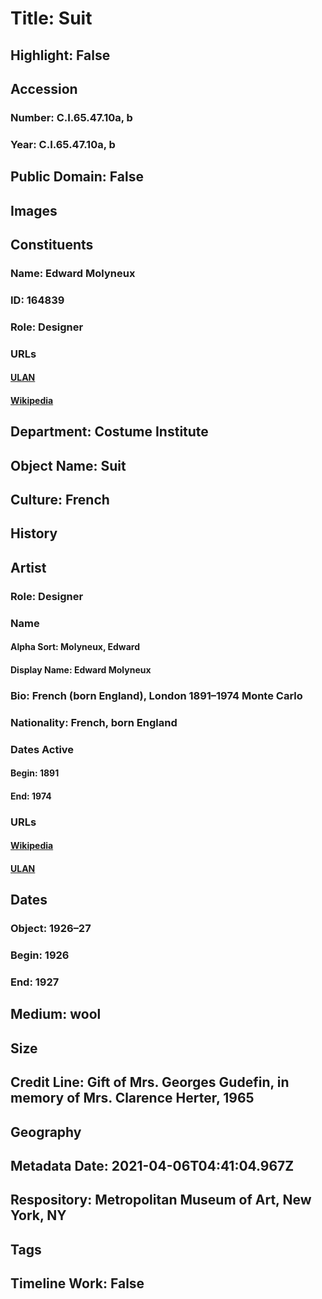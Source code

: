 # Title: Suit
## Highlight: False
## Accession
### Number: C.I.65.47.10a, b
### Year: C.I.65.47.10a, b
## Public Domain: False
## Images
## Constituents
### Name: Edward Molyneux
### ID: 164839
### Role: Designer
### URLs
#### [ULAN](http://vocab.getty.edu/page/ulan/500059936)
#### [Wikipedia](https://www.wikidata.org/wiki/Q320741)
## Department: Costume Institute
## Object Name: Suit
## Culture: French
## History
## Artist
### Role: Designer
### Name
#### Alpha Sort: Molyneux, Edward
#### Display Name: Edward Molyneux
### Bio: French (born England), London 1891–1974 Monte Carlo
### Nationality: French, born England
### Dates Active
#### Begin: 1891
#### End: 1974
### URLs
#### [Wikipedia](https://www.wikidata.org/wiki/Q320741)
#### [ULAN](http://vocab.getty.edu/page/ulan/500059936)
## Dates
### Object: 1926–27
### Begin: 1926
### End: 1927
## Medium: wool
## Size
## Credit Line: Gift of Mrs. Georges Gudefin, in memory of Mrs. Clarence Herter, 1965
## Geography
## Metadata Date: 2021-04-06T04:41:04.967Z
## Respository: Metropolitan Museum of Art, New York, NY
## Tags
## Timeline Work: False